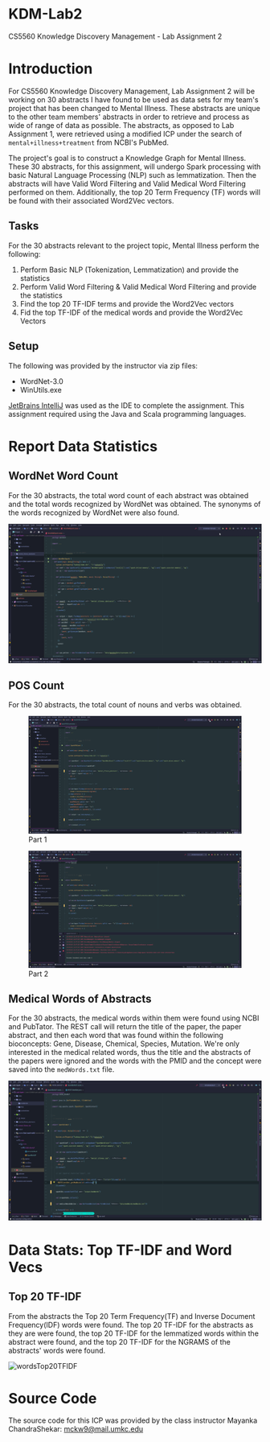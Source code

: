 # KDM-Lab2

CS5560 Knowledge Discovery Management - Lab Assignment 2



# Introduction

For CS5560 Knowledge Discovery Management, Lab Assignment 2 will be working on 30 abstracts I have found to be used as data sets for my team's project that has been changed to Mental Illness. These abstracts are unique to the other team members' abstracts in order to retrieve and process as wide of range of data as possible. The abstracts, as opposed to Lab Assignment 1, were retrieved using a modified ICP under the search of `mental+illness+treatment` from NCBI's PubMed.

The project's goal is to construct a Knowledge Graph for Mental Illness. These 30 abstracts, for this assignment, will undergo Spark processing with basic Natural Language Processing (NLP) such as lemmatization. Then the abstracts will have Valid Word Filtering and Valid Medical Word Filtering performed on them. Additionally, the top 20 Term Frequency (TF) words will be found with their associated Word2Vec vectors.



## Tasks

For the 30 abstracts relevant to the project topic, Mental Illness perform the following:

1. Perform Basic NLP (Tokenization, Lemmatization) and provide the statistics
2. Perform Valid Word Filtering & Valid Medical Word Filtering and provide the statistics
3. Find the top 20 TF-IDF terms and provide the Word2Vec vectors
4. Fid the top TF-IDF of the medical words and provide the Word2Vec Vectors



## Setup

The following was provided by the instructor via zip files:

* WordNet-3.0 
* WinUtils.exe

[JetBrains IntelliJ](https://www.jetbrains.com/idea/) was used as the IDE to complete the assignment. This assignment required using the Java and Scala programming languages.



# Report Data Statistics



## WordNet Word Count

For the 30 abstracts, the total word count of each abstract was obtained and the total words recognized by WordNet was obtained. The synonyms of the words recognized by WordNet were also found.

![getWordCount](../docs/Lab2/wordcount/getWordCount.gif)



## POS Count

For the 30 abstracts, the total count of nouns and verbs was obtained.

<figure>
    <img src ="../docs/Lab2/POScount/getPOS_1.gif" alt = "POS Part 1"/>
    <figcaption>Part 1</figcaption>
</figure>



<figure>
    <img src ="../docs/Lab2/POScount/getPOS_2.gif" alt = "POS Part 2"/>
    <figcaption>Part 2</figcaption>
</figure>



## Medical Words of Abstracts

For the 30 abstracts, the medical words within them were found using NCBI and PubTator. The REST call will return the title of the paper, the paper abstract, and then each word that was found within the following bioconcepts: Gene, Disease, Chemical, Species, Mutation. We're only interested in the medical related words, thus the title and the abstracts of the papers were ignored and the words with the PMID and the concept were saved into the `medWords.txt` file.

![getMedWords](../docs/Lab2/medicalwords/getMedWords.gif)



# Data Stats: Top TF-IDF and Word Vecs



## Top 20 TF-IDF

From the abstracts the Top 20 Term Frequency(TF) and Inverse Document Frequency(IDF) words were found. The top 20 TF-IDF for the abstracts as they are were found, the top 20 TF-IDF for the lemmatized words within the abstract were found, and the top 20 TF-IDF for the NGRAMS of the abstracts' words were found.

![wordsTop20TFIDF](../docs/Lab2/wordsTop20TFIDF/wordsTop20TFIDF.gif)



# Source Code

The source code for this ICP was provided by the class instructor Mayanka ChandraShekar: [mckw9@mail.umkc.edu](mckw9@mail.umkc.edu)